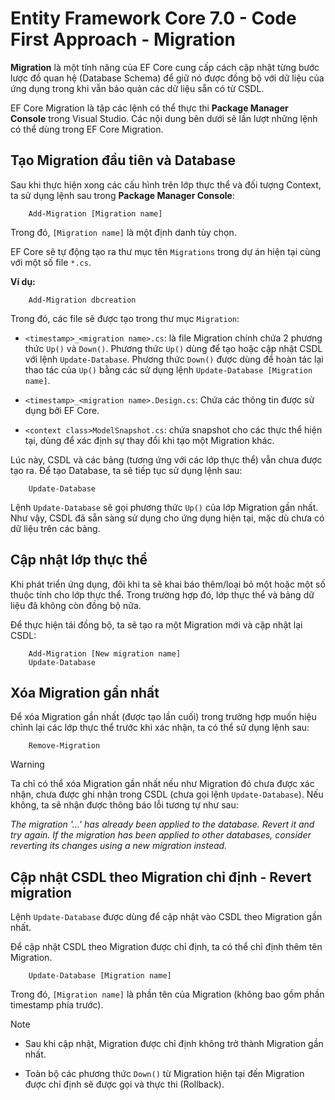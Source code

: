 # Entity Framework Core 7.0 - Code First Approach - Migration

**Migration** là một tính năng của EF Core cung cấp cách cập nhật từng bước lược đồ quan hệ (Database 
Schema) để giữ nó được đồng bộ với dữ liệu của ứng dụng trong khi vẫn bảo quản các dữ liệu sẵn có từ
CSDL.

EF Core Migration là tập các lệnh có thể thực thi **Package Manager Console** trong Visual Studio. Các nội 
dung bên dưới sẽ lần lượt những lệnh có thể dùng trong EF Core Migration.

## Tạo Migration đầu tiên và Database

Sau khi thực hiện xong các cấu hình trên lớp thực thể và đối tượng Context, ta sử dụng lệnh sau trong 
**Package Manager Console**:

```console
    Add-Migration [Migration name]
```

Trong đó, `[Migration name]` là một định danh tùy chọn.

EF Core sẽ tự động tạo ra thư mục tên `Migrations` trong dự án hiện tại cùng với một số file `*.cs`.

**Ví dụ:**

```console
    Add-Migration dbcreation
```

Trong đó, các file sẽ được tạo trong thư mục `Migration`:

* `<timestamp>_<migration name>.cs`: là file Migration chính chứa 2 phương thức `Up()` và `Down()`.
Phương thức `Up()` dùng để tạo hoặc cập nhật CSDL với lệnh `Update-Database`. Phương thức `Down()` được 
dùng để hoàn tác lại thao tác của `Up()` bằng các sử dụng lệnh `Update-Database [Migration name]`.

* `<timestamp>_<migration name>.Design.cs`: Chứa các thông tin được sử dụng bởi EF Core.

* `<context class>ModelSnapshot.cs`: chứa snapshot cho các thực thể hiện tại, dùng để xác định sự thay đổi khi tạo một Migration khác.

Lúc này, CSDL và các bảng (tương ứng với các lớp thực thể) vẫn chưa được tạo ra. Để tạo Database, ta sẽ tiếp tục sử dụng lệnh sau:

```console
    Update-Database
```

Lệnh `Update-Database` sẽ gọi phương thức `Up()` của lớp Migration gần nhất.
Như vậy, CSDL đã sẵn sàng sử dụng cho ứng dụng hiện tại, mặc dù chưa có dữ liệu trên các bảng.

## Cập nhật lớp thực thể

Khi phát triển ứng dụng, đôi khi ta sẽ khai báo thêm/loại bỏ một hoặc một số thuộc tính cho lớp thực thể. 
Trong trường hợp đó, lớp thực thể và bảng dữ liệu đã không còn đồng bộ nữa.

Để thực hiện tái đồng bộ, ta sẽ tạo ra một Migration mới và cập nhật lại CSDL:

```console
    Add-Migration [New migration name]
    Update-Database
```

## Xóa Migration gần nhất

Để xóa Migration gần nhất (được tạo lần cuối) trong trường hợp muốn hiệu chỉnh lại các lớp thực thể trước 
khi xác nhận, ta có thể sử dụng lệnh sau:

```console
    Remove-Migration
```

> [!WARNING]
> Ta chỉ có thể xóa Migration gần nhất nếu như Migration đó chưa được xác nhận, chưa được ghi 
nhận trong CSDL (chưa gọi lệnh `Update-Database`). Nếu không, ta sẽ nhận được thông báo lỗi tương tự như
sau:
> 
> *The migration '...' has already been applied to the database. Revert it and try again. If the migration has been applied to other databases, consider reverting its changes using a new migration instead.*

## Cập nhật CSDL theo Migration chỉ định - Revert migration

Lệnh `Update-Database` được dùng để cập nhật vào CSDL theo Migration gần nhất.

Để cập nhật CSDL theo Migration được chỉ định, ta có thể chỉ định thêm tên Migration.

```console
    Update-Database [Migration name]
```

Trong đó, `[Migration name]` là phần tên của Migration (không bao gồm phần timestamp phía trước).

> [!NOTE]
>
> * Sau khi cập nhật, Migration được chỉ định không trở thành Migration gần nhất.
>
> * Toàn bộ các phương thức `Down()` từ Migration hiện tại đến Migration được chỉ định sẽ được gọi và thực thi (Rollback).



